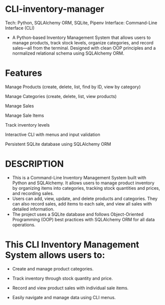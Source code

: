 # CLI-inventory-manager
Tech: Python, SQLAlchemy ORM, SQLite, Pipenv
Interface: Command-Line Interface (CLI)

- A Python-based Inventory Management System that allows users to manage products, track stock levels, organize categories, and record sales—all from the terminal. Designed with clean OOP principles and a normalized relational schema using SQLAlchemy ORM.


# Features
Manage Products (create, delete, list, find by ID, view by category)

Manage Categories (create, delete, list, view products)

Manage Sales

Manage Sale Items

Track inventory levels

Interactive CLI with menus and input validation

Persistent SQLite database using SQLAlchemy ORM


# DESCRIPTION
- This is a Command-Line Inventory Management System built with Python and SQLAlchemy. It allows users to manage product inventory by organizing items into categories, tracking stock quantities and prices, and recording sales.
- Users can add, view, update, and delete products and categories. They can also record sales, add items to each sale, and view all sales with detailed information.
- The project uses a SQLite database and follows Object-Oriented Programming (OOP) best practices with SQLAlchemy ORM for all data operations.


# This CLI Inventory Management System allows users to:
- Create and manage product categories.

- Track inventory through stock quantity and price.

- Record and view product sales with individual sale items.

- Easily navigate and manage data using CLI menus.



